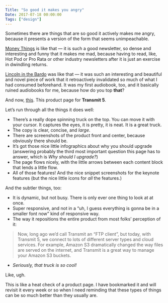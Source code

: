 ```yaml
---
Title: "So good it makes you angry"
Date: 2017-07-18 00:00:00
Tags: ["design"]
---
```


<p>Sometimes there are things that are so good it actively makes me angry, because it presents a version of the form that seems unimpeachable.</p>


<p><a href="https://www.bloomberg.com/view/topics/money-stuff">Money Things</a> is like that — it is such a good newsletter, so dense and interesting and funny that it makes me mad, because having to read, like, Hot Pod or Pro Rata or other industry newsletters after it is just an exercise in dwindling returns.</p>


<p><a href="https://www.amazon.com/Lincoln-Bardo-Novel-George-Saunders/dp/0812995341">Lincoln in the Bardo</a> was like that — it was such an interesting and beautiful and novel piece of work that it retroactively invalidated so much of what I had consumed beforehand.  It was my first audiobook, too, and it basically ruined audiobooks for me, because how do you top <strong>that</strong>?</p>


<p>And now, <a href="https://panic.com/transmit/">this</a>.  This product page for <strong>Transmit 5</strong>.</p>

<!--more-->

<p>Let’s run through all the things it does well:</p>


<ul>
<li>There’s a really dope spinning truck on the top.  You can move it with your cursor.  It captures the eyes, it is pretty, it is neat.  It is a great truck.</li>
<li>The copy is clear, concise, and <em>large</em>.</li>
<li>There are screenshots of the product front and center, because obviously there should be.</li>
<li>It’s got those nice little infographics about why you should upgrade (answering probably the third most important question this page has to answer, which is <em>Why should I upgrade?</em>)</li>
<li>The page flows nicely, with the little arrows between each content block that lends a little flow.</li>
<li>All of those features!  And the nice snippet screenshots for the keynote features (but the nice little icons for <em>all</em> the features.)</li>
</ul>


<p>And the subtler things, too:</p>


<ul>
<li>It is dynamic, but not busy. There is only ever one thing to look at at once.</li>
<li>Super responsive, and not in a “uh, I guess everything is gonna be in a smaller font now” kind of responsive way.</li>
<li>The way it repositions the entire product from most folks’ perception of it:</li>
</ul>


<blockquote>
<p>Now, long ago we’d call Transmit an “FTP client”, but today, with Transmit 5, we connect to lots of different server types and cloud services. For example, Amazon S3 dramatically changed the way files are served on the internet, and Transmit is a great way to manage your Amazon S3 buckets.</p>
</blockquote>


<ul>
<li><em>Seriously, that truck is so cool!</em></li>
</ul>


<p>Like, ugh.</p>


<p>This is like a heat check of a product page.  I have bookmarked it and will revisit it every week or so when I need reminding that these types of things can be so much better than they usually are.</p>


<p></p>
	